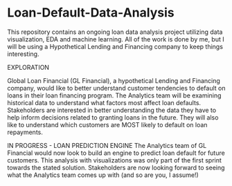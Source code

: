 # Loan-Default-Data-Analysis
This repository contains an ongoing loan data analysis project utilizing data visualization, EDA and machine learning.
All of the work is done by me, but I will be using a Hypothetical Lending and Financing company to keep things interesting.

EXPLORATION

Global Loan Financial (GL Financial), a hypothetical Lending and Financing company, would like to better understand customer tendencies to default on loans in their loan financing program.
The Analytics team will be examining historical data to understand what factors most affect loan defaults.
Stakeholders are interested in better understanding the data they have to help inform decisions related to granting loans in the future. They will also like to understand which customers are MOST likely to default on loan repayments.


IN PROGRESS - LOAN PREDICTION ENGINE
The Analytics team of GL Financial would now look to build an engine to predict loan default for future customers. This analysis with visualizations was only part of the first sprint towards the stated solution. Stakeholders are now looking forward to seeing what the Analytics team comes up with (and so are you, I assume!)
